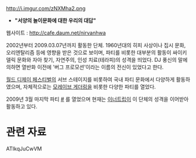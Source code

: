 <http://i.imgur.com/zNXMha2.png>

  -
    **"서양의 놀이문화에 대한 우리의 대답"**

웹사이트 : <http://cafe.daum.net/nirvanhwa>

2002년부터 2009.03.07년까지 활동한 단체. 1960년대의 히피 사상이나 집시 문화, 오리엔탈리즘 등에 영향을 받은
것으로 보이며, 파티를 비롯한 대부분의 활동이 싸이키델릭 문화와 자아 찾기, 자연주의, 인성 치료(테라피)의 성격을
띄었다. DJ 풍신의 말에 의하면 열반화 이전에 '버그 프로모션'이라는 이름의 전신이 있었다고 한다.

[월드 디제이 페스티벌의](/월드_디제이_페스티벌 "wikilink") 서브 스테이지를 비롯하여 국내 파티 문화에서 다양하게
활동하였으며, 자체적으로는 [모레이브 게더링을](/모레이브_게더링 "wikilink") 비롯한 다양한 파티를 열었다.

2009년 3월 마지막 파티 [\#](http://blog.ohmynews.com/senan/259350) 를 열었으며 현재는
[이너트립이](/이너트립 "wikilink") 이 단체의 성격을 이어받아 활동하고 있다.

# 관련 자료

<youtube>ATIkqJuCwVM</youtube>